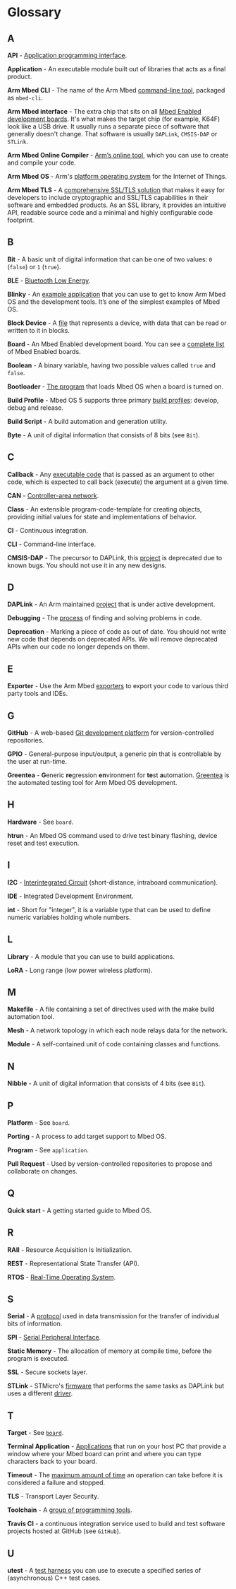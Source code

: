# Glossary

## A

**API** - [Application programming interface](../apis/index.html).

**Application** - An executable module built out of libraries that acts as a final product.

**Arm Mbed CLI** - The name of the Arm Mbed [command-line tool](../tools/developing-mbed-cli.html), packaged as `mbed-cli`.

**Arm Mbed interface** - The extra chip that sits on all [Mbed Enabled development boards](index.html). It's what makes the target chip (for example, K64F) look like a USB drive. It usually runs a separate piece of software that generally doesn't change. That software is usually `DAPLink`, `CMSIS-DAP` or `STLink`.

**Arm Mbed Online Compiler** - [Arm’s online tool](../tools/developing-mbed-online-compiler.html), which you can use to create and compile your code.

**Arm Mbed OS** - Arm's [platform operating system](https://os.mbed.com/docs) for the Internet of Things.

**Arm Mbed TLS** - A [comprehensive SSL/TLS solution](../apis/tls.html) that makes it easy for developers to include cryptographic and SSL/TLS capabilities in their software and embedded products. As an SSL library, it provides an intuitive API, readable source code and a minimal and highly configurable code footprint.

## B

**Bit** - A basic unit of digital information that can be one of two values: `0` (`false`) or `1` (`true`).

**BLE** - [Bluetooth Low Energy](../apis/ble.html).

**Blinky** - An [example application](../quick-start/index.html) that you can use to get to know Arm Mbed OS and the development tools. It’s one of the simplest examples of Mbed OS.

**Block Device** - A [file](../porting/porting-storage.html) that represents a device, with data that can be read or written to it in blocks.

**Board** - An Mbed Enabled development board. You can see a [complete list](https://os.mbed.com/platforms/) of Mbed Enabled boards.

**Boolean** - A binary variable, having two possible values called `true` and `false`.

**Bootloader** - [The program](../tutorials/bootloader.html) that loads Mbed OS when a board is turned on.

**Build Profile** - Mbed OS 5 supports three primary [build profiles](../tools/build-profiles.html): develop, debug and release.

**Build Script** - A build automation and generation utility.

**Byte** - A unit of digital information that consists of 8 bits (see `Bit`).

## C

**Callback** - Any [executable code](../apis/callback.html) that is passed as an argument to other code, which is expected to call back (execute) the argument at a given time.

**CAN** - [Controller-area network](../apis/can.html).

**Class** - An extensible program-code-template for creating objects, providing initial values for state and implementations of behavior.

**CI** - Continuous integration.

**CLI** - Command-line interface.

**CMSIS-DAP** - The precursor to DAPLink, this [project](https://github.com/mbedmicro/cmsis-dap) is deprecated due to known bugs. You should not use it in any new designs.

## D

**DAPLink** - An Arm maintained [project](https://github.com/mbedmicro/DAPLink) that is under active development.

**Debugging** - The [process](../tools/debugging.html) of finding and solving problems in code.

**Deprecation** - Marking a piece of code as out of date. You should not write new code that depends on deprecated APIs. We will remove deprecated APIs when our code no longer depends on them.

## E

**Exporter** - Use the Arm Mbed [exporters](../tools/exporting.html#about-the-exporters) to export your code to various third party tools and IDEs.

## G

**GitHub** - A web-based [Git development platform](https://github.com/armmbed/mbed-os) for version-controlled repositories.

**GPIO** - General-purpose input/output, a generic pin that is controllable by the user at run-time.

**Greentea** - **G**eneric **re**gression **en**vironment for **te**st **a**utomation. [Greentea](../tools/greentea-testing-applications.html) is the automated testing tool for Arm Mbed OS development.

## H

**Hardware** - See `board`.

**htrun** - An Mbed OS command used to drive test binary flashing, device reset and test execution.

## I

**I2C** - [Interintegrated Circuit](../apis/i2c.html) (short-distance, intraboard communication).

**IDE** - Integrated Development Environment.

**int** - Short for "integer", it is a variable type that can be used to define numeric variables holding whole numbers.

## L

**Library** - A module that you can use to build applications.

**LoRA** - Long range (low power wireless platform).

## M

**Makefile** - A file containing a set of directives used with the make build automation tool.

**Mesh** - A network topology in which each node relays data for the network.

**Module** - A self-contained unit of code containing classes and functions.

## N

**Nibble** - A unit of digital information that consists of 4 bits (see `Bit`).

## P

**Platform** - See `board`.

**Porting** - A process to add target support to Mbed OS.

**Program** - See `application`.

**Pull Request** - Used by version-controlled repositories to propose and collaborate on changes.

## Q

**Quick start** - A getting started guide to Mbed OS.

## R

**RAII** - Resource Acquisition Is Initialization.

**REST** - Representational State Transfer (API).

**RTOS** - [Real-Time Operating System](../apis/rtos.html).

## S

**Serial** - A [protocol](../apis/serial.html) used in data transmission for the transfer of individual bits of information.

**SPI** - [Serial Peripheral Interface](../apis/spi.html).

**Static Memory** - The allocation of memory at compile time, before the program is executed.

**SSL** - Secure sockets layer.

**STLink** - STMicro's [firmware](http://www.st.com/content/st_com/en/products/embedded-software/development-tool-software/stsw-link007.html) that performs the same tasks as DAPLink but uses a different [driver](http://www.st.com/content/st_com/en/products/embedded-software/development-tool-software/stsw-link009.html).

## T

**Target** - See [`board`](glossary.html#board).

**Terminal Application** - [Applications](../tutorials/serial-comm.html#using-terminal-applications) that run on your host PC that provide a window where your Mbed board can print and where you can type characters back to your board.

**Timeout** - The [maximum amount of time](../apis/timeout.html) an operation can take before it is considered a failure and stopped.

**TLS** - Transport Layer Security.

**Toolchain** - A [group of programming tools](../tools/exporting.html#setting-up-a-local-debug-toolchain).

**Travis CI** - a continuous integration service used to build and test software projects hosted at GitHub (see `GitHub`).

## U

**utest** - A [test harness](../tools/utest-asynchronous-c-test-harness.html) you can use to execute a specified series of (asynchronous) C++ test cases.
